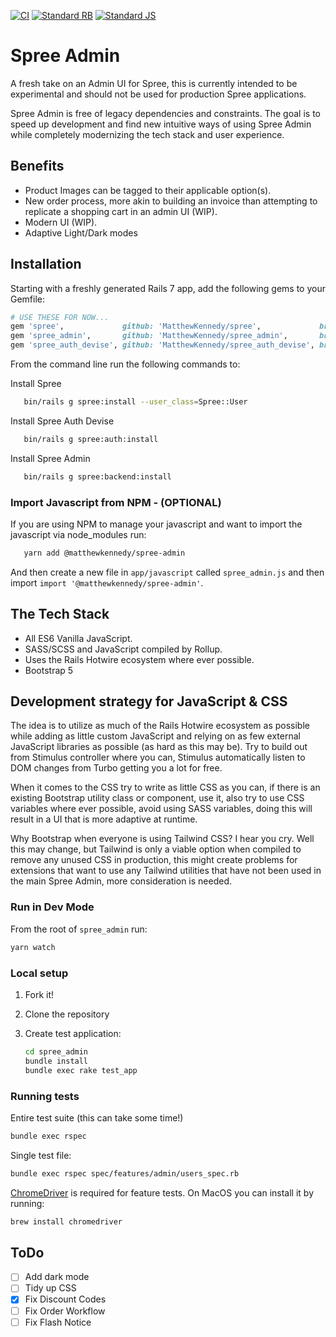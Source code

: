 [![CI](https://github.com/MatthewKennedy/spree_admin/actions/workflows/ci.yml/badge.svg)](https://github.com/MatthewKennedy/spree_admin/actions/workflows/ci.yml)
[![Standard RB](https://github.com/MatthewKennedy/spree_admin/actions/workflows/standardrb.yml/badge.svg)](https://github.com/MatthewKennedy/spree_admin/actions/workflows/standardrb.yml)
[![Standard JS](https://github.com/MatthewKennedy/spree_admin/actions/workflows/standardjs.yml/badge.svg)](https://github.com/MatthewKennedy/spree_admin/actions/workflows/standardjs.yml)

# Spree Admin

A fresh take on an Admin UI for Spree, this is currently intended to be experimental and should not be used for production Spree applications.

Spree Admin is free of legacy dependencies and constraints. The goal is to speed up development and find new intuitive ways of using Spree Admin while
completely modernizing the tech stack and user experience.


## Benefits

- Product Images can be tagged to their applicable option(s).
- New order process, more akin to building an invoice than attempting to replicate a shopping cart in an admin UI (WIP).
- Modern UI (WIP).
- Adaptive Light/Dark modes


## Installation

Starting with a freshly generated Rails 7 app, add the following gems to your Gemfile:

```ruby
# USE THESE FOR NOW...
gem 'spree',             github: 'MatthewKennedy/spree',             branch: 'custom/spree_admin'
gem 'spree_admin',       github: 'MatthewKennedy/spree_admin',       branch: 'main'
gem 'spree_auth_devise', github: 'MatthewKennedy/spree_auth_devise', branch: 'custom/spree_admin'
```

From the command line run the following commands to:

Install Spree
```bash
   bin/rails g spree:install --user_class=Spree::User
```

Install Spree Auth Devise
```bash
   bin/rails g spree:auth:install
```

Install Spree Admin
```bash
   bin/rails g spree:backend:install
```


### Import Javascript from NPM - (OPTIONAL)

If you are using NPM to manage your javascript and want to import the javascript via node_modules run:
```bash
   yarn add @matthewkennedy/spree-admin
```
And then create a new file in `app/javascript` called `spree_admin.js` and then import `import '@matthewkennedy/spree-admin'`.


## The Tech Stack

- All ES6 Vanilla JavaScript.
- SASS/SCSS and JavaScript compiled by Rollup.
- Uses the Rails Hotwire ecosystem where ever possible.
- Bootstrap 5


## Development strategy for JavaScript & CSS

The idea is to utilize as much of the Rails Hotwire ecosystem as possible while adding as little custom JavaScript
and relying on as few external JavaScript libraries as possible (as hard as this may be).
Try to build out from Stimulus controller where you can, Stimulus automatically listen to DOM changes
from Turbo getting you a lot for free.

When it comes to the CSS try to write as little CSS as you can, if there is an existing Bootstrap utility class or component, use it, also try to
use CSS variables where ever possible, avoid using SASS variables, doing this will result in a UI that is more adaptive at runtime.

Why Bootstrap when everyone is using Tailwind CSS? I hear you cry. Well this may change, but Tailwind is only a viable option when compiled to remove any unused CSS in production,
this might create problems for extensions that want to use any Tailwind utilities that have not been used in the main Spree Admin, more consideration is needed.


### Run in Dev Mode

From the root of `spree_admin` run:

```bash
yarn watch
```


### Local setup

1. Fork it!
2. Clone the repository
3. Create test application:

   ```bash
   cd spree_admin
   bundle install
   bundle exec rake test_app
   ```


### Running tests

Entire test suite (this can take some time!)

```bash
bundle exec rspec
```

Single test file:

```bash
bundle exec rspec spec/features/admin/users_spec.rb
```

[ChromeDriver](https://chromedriver.chromium.org/) is required for feature tests. On MacOS you can install it by running:

```bash
brew install chromedriver
```


## ToDo

- [ ] Add dark mode
- [ ] Tidy up CSS
- [x] Fix Discount Codes
- [ ] Fix Order Workflow
- [ ] Fix Flash Notice

